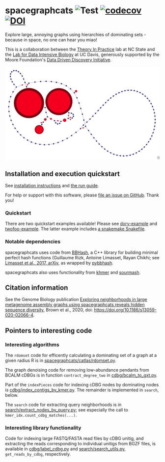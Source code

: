 # spacegraphcats ![Test](https://github.com/spacegraphcats/spacegraphcats/workflows/Test/badge.svg) [![codecov](https://codecov.io/gh/spacegraphcats/spacegraphcats/branch/master/graph/badge.svg)](https://codecov.io/gh/spacegraphcats/spacegraphcats) [![DOI](https://zenodo.org/badge/58208221.svg)](https://zenodo.org/badge/latestdoi/58208221)


Explore large, annoying graphs using hierarchies of dominating sets - because
in space, no one can hear you miao!

This is a collaboration between the
[Theory In Practice](https://github.com/TheoryInPractice/) lab at NC
State and the
[Lab for Data Intensive Biology](https://github.com/dib-lab/) at UC
Davis, generously supported by the Moore Foundation's
[Data Driven Discovery Initiative](https://www.moore.org/initiative-strategy-detail?initiativeId=data-driven-discovery).

![spacegraphcats graph](https://github.com/spacegraphcats/spacegraphcats/raw/master/pics/logo.png)

## Installation and execution quickstart

See [installation instructions](https://github.com/spacegraphcats/spacegraphcats/blob/master/doc/installing-spacegraphcats.md) and [the run guide](https://github.com/spacegraphcats/spacegraphcats/blob/master/doc/running-spacegraphcats.md).

For help or support with this software, please
[file an issue on GitHub](https://github.com/spacegraphcats/spacegraphcats/issues). Thank
you!

### Quickstart

There are two quickstart examples available! Please see
[dory-example](https://github.com/spacegraphcats/spacegraphcats-dory-example)
and
[twofoo-example](https://github.com/spacegraphcats/spacegraphcats-twofoo-example). The
latter example includes
[a snakemake Snakefile](https://snakemake.readthedocs.io/en/stable/).

### Notable dependencies

spacegraphcats uses code from
[BBHash](https://github.com/rizkg/BBHash), a C++ library for building
minimal perfect hash functions (Guillaume Rizk, Antoine Limasset,
Rayan Chikhi; see
[Limasset et al., 2017, arXiv](https://arxiv.org/abs/1702.03154), as
wrapped by [pybbhash](https://github.com/dib-lab/pybbhash).

spacegraphcats also uses functionality from
[khmer](https://github.com/dib-lab/khmer/) and
[sourmash](https://github.com/dib-lab/sourmash).

## Citation information

See the Genome Biology publication [Exploring neighborhoods in large metagenome assembly graphs using spacegraphcats reveals hidden sequence diversity](https://genomebiology.biomedcentral.com/articles/10.1186/s13059-020-02066-4), Brown et al., 2020, doi: https://doi.org/10.1186/s13059-020-02066-4.

## Pointers to interesting code

### Interesting algorithms

The `rdomset` code for efficently calculating a dominating set of a graph
at a given radius R is in [spacegraphcats/catlas/rdomset.py](https://github.com/spacegraphcats/spacegraphcats/blob/master/spacegraphcats/catlas/rdomset.py).

The graph denoising code for removing low-abundance pendants from
BCALM cDBGs is in function `contract_degree_two` in
[cdbg/bcalm_to_gxt.py](https://github.com/spacegraphcats/spacegraphcats/blob/master/spacegraphcats/cdbg/bcalm_to_gxt.py).

Part of the `indexPieces` code for indexing cDBG nodes by dominating
nodes is
[cdbg/index_contigs_by_kmer.py](https://github.com/spacegraphcats/spacegraphcats/blob/master/spacegraphcats/cdbg/index_contigs_by_kmer.py). The
remainder is implemented in `search`, below.

The `search` code for extracting query neighborhoods is in
[search/extract_nodes_by_query.py](https://github.com/spacegraphcats/spacegraphcats/blob/master/spacegraphcats/search/extract_nodes_by_query.py);
see especially the call to `kmer_idx.count_cdbg_matches(...)`.

### Interesting library functionality

Code for indexing large FASTQ/FASTA read files by cDBG unitig, and
extracting the reads corresponding to individual unitigs from BGZF
files, is available in
[cdbg/label_cdbg.py](https://github.com/spacegraphcats/spacegraphcats/blob/master/spacegraphcats/cdbg/label_cdbg.py)
and
[search/search_utils.py](https://github.com/spacegraphcats/spacegraphcats/blob/master/spacegraphcats/search/search_utils.py),
`get_reads_by_cdbg`, respectively.

